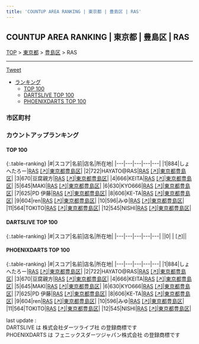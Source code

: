 ```yaml
---
title: 'COUNTUP AREA RANKING | 東京都 | 豊島区 | RAS'
---
```

## COUNTUP AREA RANKING | 東京都 | 豊島区 | RAS

[TOP](/darts/rank/) > [東京都](/darts/rank/東京都/) > [豊島区](/darts/rank/東京都/豊島区/) > RAS

___

<a href="https://twitter.com/share?ref_src=twsrc%5Etfw" data-text="COUNTUP AREA RANKING | 東京都豊島区RAS" class="twitter-share-button" data-hashtags="DARTSLIVE,PHOENIXDARTS,darts,ダーツ" data-show-count="false">Tweet</a>

* [ランキング](#カウントアップランキング)
    * [TOP 100](#top-100)
    * [DARTSLIVE TOP 100](#dartslive-top-100)
    * [PHOENIXDARTS TOP 100](#phoenixdarts-top-100)

### 市区町村

<ul>

</ul>

### カウントアップランキング

#### TOP 100



{:.table-ranking}
|#|スコア|名前|店名|所在地|
|---|---|---|---|---|
|1|884|<span class="rank-name-pd">しょへたろー</span>|<a href="/darts/rank/shops/51954.html">RAS</a> <a href="https://vs.phoenixdarts.com/jp/shop/shopDetailInfo/s_51954?s_seq=51954">[↗]</a>|<a href="/darts/rank/東京都/豊島区">東京都豊島区</a>|
|2|722|<span class="rank-name-pd">HAYATO@RAS</span>|<a href="/darts/rank/shops/51954.html">RAS</a> <a href="https://vs.phoenixdarts.com/jp/shop/shopDetailInfo/s_51954?s_seq=51954">[↗]</a>|<a href="/darts/rank/東京都/豊島区">東京都豊島区</a>|
|3|670|<span class="rank-name-pd">豆腐親方</span>|<a href="/darts/rank/shops/51954.html">RAS</a> <a href="https://vs.phoenixdarts.com/jp/shop/shopDetailInfo/s_51954?s_seq=51954">[↗]</a>|<a href="/darts/rank/東京都/豊島区">東京都豊島区</a>|
|4|666|<span class="rank-name-pd">KEITA</span>|<a href="/darts/rank/shops/51954.html">RAS</a> <a href="https://vs.phoenixdarts.com/jp/shop/shopDetailInfo/s_51954?s_seq=51954">[↗]</a>|<a href="/darts/rank/東京都/豊島区">東京都豊島区</a>|
|5|645|<span class="rank-name-pd">MAKI</span>|<a href="/darts/rank/shops/51954.html">RAS</a> <a href="https://vs.phoenixdarts.com/jp/shop/shopDetailInfo/s_51954?s_seq=51954">[↗]</a>|<a href="/darts/rank/東京都/豊島区">東京都豊島区</a>|
|6|630|<span class="rank-name-pd">KYO666</span>|<a href="/darts/rank/shops/51954.html">RAS</a> <a href="https://vs.phoenixdarts.com/jp/shop/shopDetailInfo/s_51954?s_seq=51954">[↗]</a>|<a href="/darts/rank/東京都/豊島区">東京都豊島区</a>|
|7|625|<span class="rank-name-pd">PD 伊藤</span>|<a href="/darts/rank/shops/51954.html">RAS</a> <a href="https://vs.phoenixdarts.com/jp/shop/shopDetailInfo/s_51954?s_seq=51954">[↗]</a>|<a href="/darts/rank/東京都/豊島区">東京都豊島区</a>|
|8|606|<span class="rank-name-pd">KE-TA</span>|<a href="/darts/rank/shops/51954.html">RAS</a> <a href="https://vs.phoenixdarts.com/jp/shop/shopDetailInfo/s_51954?s_seq=51954">[↗]</a>|<a href="/darts/rank/東京都/豊島区">東京都豊島区</a>|
|9|604|<span class="rank-name-pd">ren</span>|<a href="/darts/rank/shops/51954.html">RAS</a> <a href="https://vs.phoenixdarts.com/jp/shop/shopDetailInfo/s_51954?s_seq=51954">[↗]</a>|<a href="/darts/rank/東京都/豊島区">東京都豊島区</a>|
|10|596|<span class="rank-name-pd">みゆ</span>|<a href="/darts/rank/shops/51954.html">RAS</a> <a href="https://vs.phoenixdarts.com/jp/shop/shopDetailInfo/s_51954?s_seq=51954">[↗]</a>|<a href="/darts/rank/東京都/豊島区">東京都豊島区</a>|
|11|564|<span class="rank-name-pd">TOKITO</span>|<a href="/darts/rank/shops/51954.html">RAS</a> <a href="https://vs.phoenixdarts.com/jp/shop/shopDetailInfo/s_51954?s_seq=51954">[↗]</a>|<a href="/darts/rank/東京都/豊島区">東京都豊島区</a>|
|12|545|<span class="rank-name-pd">NISHI</span>|<a href="/darts/rank/shops/51954.html">RAS</a> <a href="https://vs.phoenixdarts.com/jp/shop/shopDetailInfo/s_51954?s_seq=51954">[↗]</a>|<a href="/darts/rank/東京都/豊島区">東京都豊島区</a>|


#### DARTSLIVE TOP 100



{:.table-ranking}
|#|スコア|名前|店名|所在地|
|---|---|---|---|---|
||0|<span class="rank-name-dl"> </span>|<a href="/darts/rank/shops/.html"></a> <a href="">[↗]</a>|<a href="/darts/rank//"></a>|


#### PHOENIXDARTS TOP 100



{:.table-ranking}
|#|スコア|名前|店名|所在地|
|---|---|---|---|---|
|1|884|<span class="rank-name-pd">しょへたろー</span>|<a href="/darts/rank/shops/51954.html">RAS</a> <a href="https://vs.phoenixdarts.com/jp/shop/shopDetailInfo/s_51954?s_seq=51954">[↗]</a>|<a href="/darts/rank/東京都/豊島区">東京都豊島区</a>|
|2|722|<span class="rank-name-pd">HAYATO@RAS</span>|<a href="/darts/rank/shops/51954.html">RAS</a> <a href="https://vs.phoenixdarts.com/jp/shop/shopDetailInfo/s_51954?s_seq=51954">[↗]</a>|<a href="/darts/rank/東京都/豊島区">東京都豊島区</a>|
|3|670|<span class="rank-name-pd">豆腐親方</span>|<a href="/darts/rank/shops/51954.html">RAS</a> <a href="https://vs.phoenixdarts.com/jp/shop/shopDetailInfo/s_51954?s_seq=51954">[↗]</a>|<a href="/darts/rank/東京都/豊島区">東京都豊島区</a>|
|4|666|<span class="rank-name-pd">KEITA</span>|<a href="/darts/rank/shops/51954.html">RAS</a> <a href="https://vs.phoenixdarts.com/jp/shop/shopDetailInfo/s_51954?s_seq=51954">[↗]</a>|<a href="/darts/rank/東京都/豊島区">東京都豊島区</a>|
|5|645|<span class="rank-name-pd">MAKI</span>|<a href="/darts/rank/shops/51954.html">RAS</a> <a href="https://vs.phoenixdarts.com/jp/shop/shopDetailInfo/s_51954?s_seq=51954">[↗]</a>|<a href="/darts/rank/東京都/豊島区">東京都豊島区</a>|
|6|630|<span class="rank-name-pd">KYO666</span>|<a href="/darts/rank/shops/51954.html">RAS</a> <a href="https://vs.phoenixdarts.com/jp/shop/shopDetailInfo/s_51954?s_seq=51954">[↗]</a>|<a href="/darts/rank/東京都/豊島区">東京都豊島区</a>|
|7|625|<span class="rank-name-pd">PD 伊藤</span>|<a href="/darts/rank/shops/51954.html">RAS</a> <a href="https://vs.phoenixdarts.com/jp/shop/shopDetailInfo/s_51954?s_seq=51954">[↗]</a>|<a href="/darts/rank/東京都/豊島区">東京都豊島区</a>|
|8|606|<span class="rank-name-pd">KE-TA</span>|<a href="/darts/rank/shops/51954.html">RAS</a> <a href="https://vs.phoenixdarts.com/jp/shop/shopDetailInfo/s_51954?s_seq=51954">[↗]</a>|<a href="/darts/rank/東京都/豊島区">東京都豊島区</a>|
|9|604|<span class="rank-name-pd">ren</span>|<a href="/darts/rank/shops/51954.html">RAS</a> <a href="https://vs.phoenixdarts.com/jp/shop/shopDetailInfo/s_51954?s_seq=51954">[↗]</a>|<a href="/darts/rank/東京都/豊島区">東京都豊島区</a>|
|10|596|<span class="rank-name-pd">みゆ</span>|<a href="/darts/rank/shops/51954.html">RAS</a> <a href="https://vs.phoenixdarts.com/jp/shop/shopDetailInfo/s_51954?s_seq=51954">[↗]</a>|<a href="/darts/rank/東京都/豊島区">東京都豊島区</a>|
|11|564|<span class="rank-name-pd">TOKITO</span>|<a href="/darts/rank/shops/51954.html">RAS</a> <a href="https://vs.phoenixdarts.com/jp/shop/shopDetailInfo/s_51954?s_seq=51954">[↗]</a>|<a href="/darts/rank/東京都/豊島区">東京都豊島区</a>|
|12|545|<span class="rank-name-pd">NISHI</span>|<a href="/darts/rank/shops/51954.html">RAS</a> <a href="https://vs.phoenixdarts.com/jp/shop/shopDetailInfo/s_51954?s_seq=51954">[↗]</a>|<a href="/darts/rank/東京都/豊島区">東京都豊島区</a>|


<div class="footer border-top border-gray-light mt-5 pt-3 text-right text-gray">
    last update : <span style="font-weight: italic" id="foot_last_modified"></span><br />
    DARTSLIVE は 株式会社ダーツライブ社 の登録商標です<br />
    PHOENIXDARTS は フェニックスダーツジャパン株式会社 の登録商標です<br />
</div>

<script src="https://cdnjs.cloudflare.com/ajax/libs/jquery.tablesorter/2.31.3/js/jquery.tablesorter.min.js" integrity="sha512-qzgd5cYSZcosqpzpn7zF2ZId8f/8CHmFKZ8j7mU4OUXTNRd5g+ZHBPsgKEwoqxCtdQvExE5LprwwPAgoicguNg==" crossorigin="anonymous" referrerpolicy="no-referrer"></script>
<link rel="stylesheet" href="https://cdnjs.cloudflare.com/ajax/libs/jquery.tablesorter/2.31.3/css/theme.default.min.css" integrity="sha512-wghhOJkjQX0Lh3NSWvNKeZ0ZpNn+SPVXX1Qyc9OCaogADktxrBiBdKGDoqVUOyhStvMBmJQ8ZdMHiR3wuEq8+w==" crossorigin="anonymous" referrerpolicy="no-referrer" />
<script>
$(function() {
    $(".table-ranking").tablesorter({sortList:[[0, 0]]});
    $("#foot_last_modified").text(formatDate(new Date(document.lastModified), 'yyyy-MM-dd HH:mm:ss'));
});
</script>

<script async src="https://platform.twitter.com/widgets.js" charset="utf-8"></script>